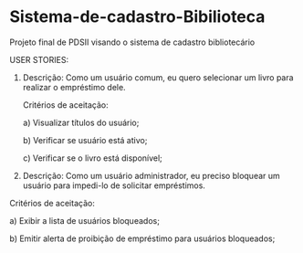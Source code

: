 # Sistema-de-cadastro-Bibilioteca
Projeto final de PDSII visando o sistema de cadastro bibliotecário

USER STORIES:

1) Descrição: Como um usuário comum, eu quero selecionar um livro para realizar o empréstimo dele.

   Critérios de aceitação:

   a) Visualizar títulos do usuário;

   b) Verificar se usuário está ativo;

   c) Verificar se o livro está disponível;
   
2) Descrição: Como um usuário administrador, eu preciso bloquear um usuário para impedi-lo de solicitar empréstimos.

  Critérios de aceitação:
  
  a) Exibir a lista de usuários bloqueados;
  
  b) Emitir alerta de proibição de empréstimo para usuários bloqueados;
